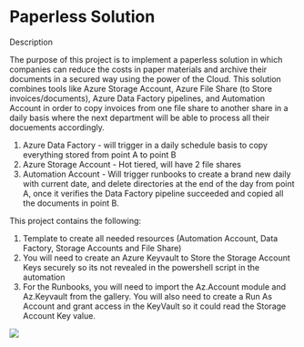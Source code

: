 # Paperless Solution

Description

The purpose of this project is to implement a paperless solution in which companies can reduce the costs in paper materials and archive their documents in a secured way using the power of the Cloud. This solution combines tools like Azure Storage Account, Azure File Share (to Store invoices/documents), Azure Data Factory pipelines, and Automation Account in order to copy invoices from one file share to another share in a daily basis where the next department will be able to process all their docuements accordingly.

1. Azure Data Factory  - will trigger in a daily schedule basis to copy everything stored from point A to point B
2. Azure Storage Account - Hot tiered, will have 2 file shares
3. Automation Account - Will trigger runbooks to create a brand new daily with current date, and delete directories at the end of the day from point A, once it verifies the Data Factory pipeline succeeded and copied all the documents in point B.



This project contains the following:

1. Template to create all needed resources (Automation Account, Data Factory, Storage Accounts and File Share)
2. You will need to create an Azure Keyvault to Store the Storage Account Keys securely so its not revealed in the powershell script in the automation
3. For the Runbooks, you will need to import the Az.Account module and Az.Keyvault from the gallery. You will also need to create a Run As Account and grant access in the KeyVault so it could read the Storage Account Key value.


<a href="https://portal.azure.com/#create/Microsoft.Template/uri/https://raw.githubusercontent.com/oortizmcp/PaperlessSolution/master/DF-SA-FS-Autom.json" target="_blank">
  <img src="https://aka.ms/deploytoazurebutton"/>
</a>

